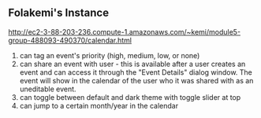 
## Folakemi's Instance
http://ec2-3-88-203-236.compute-1.amazonaws.com/~kemi/module5-group-488093-490370/calendar.html

1) can tag an event's priority (high, medium, low, or none)
2) can share an event with user - this is available after a user creates an event and can access it through the "Event Details" dialog window. The event will show in the  calendar of the user who it was shared with as an uneditable event.
3) can toggle between default and dark theme with toggle slider at top
4) can jump to a certain month/year in the calendar
